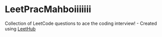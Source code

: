 # LeetPracMahboiiiiiii
Collection of LeetCode questions to ace the coding interview! - Created using [LeetHub](https://github.com/QasimWani/LeetHub)
